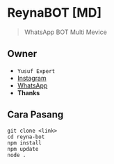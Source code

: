 # ReynaBOT [MD]
> WhatsApp BOT Multi Mevice

## Owner
- `Yusuf Expert`
- [Instagram](instagram.com/yusuf.expert)
- [WhatsApp](wa.me/6283873115706)
- **Thanks**

## Cara Pasang
```
git clone <link>
cd reyna-bot
npm install
npm update
node .
```
